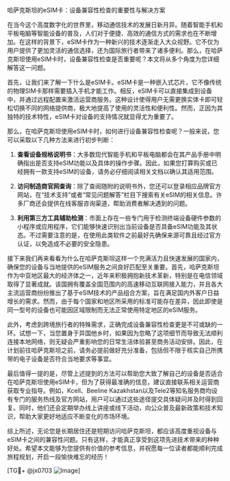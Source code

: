 哈萨克斯坦的eSIM卡：设备兼容性检查的重要性与解决方案

在当今这个高度数字化的世界里，移动通信技术的发展日新月异。随着智能手机和平板电脑等智能设备的普及，人们对于便捷、高效的通信方式的需求也在不断增加。在这样的背景下，eSIM卡作为一种新兴的技术逐渐走入大众视野。它不仅为用户提供了更加灵活的通信选择，还为国际旅行者带来了诸多便利。那么，在哈萨克斯坦使用eSIM卡时，设备兼容性检查是否重要呢？本文将从多个角度为您详细解答这一问题。

首先，让我们来了解一下什么是eSIM卡。eSIM卡是一种嵌入式芯片，它不像传统的物理SIM卡那样需要插入手机才能工作。相反，eSIM卡可以直接集成到设备中，并通过远程配置来激活运营商服务。这种设计使得用户无需更换实体卡即可轻松切换不同的网络提供商，极大地提高了使用的灵活性和便利性。然而，正因为其独特的技术特性，eSIM卡对设备的支持情况就显得尤为重要了。

那么，在哈萨克斯坦使用eSIM卡时，如何进行设备兼容性检查呢？一般来说，您可以采取以下几种方法来进行初步判断：

1. **查看设备规格说明书**：大多数现代智能手机和平板电脑都会在其产品手册中明确指出是否支持eSIM功能以及具体的操作步骤。因此，如果您打算购买或已经拥有一款支持eSIM的设备，请务必仔细阅读相关文档以确认其适用范围。

2. **访问制造商官网查询**：除了查阅随附的说明书外，您还可以登录相应品牌官方网站，在“技术支持”或者“常见问题解答”栏目下搜索有关eSIM的相关信息。许多厂商还会提供在线客服咨询渠道，帮助消费者解决遇到的问题。

3. **利用第三方工具辅助检测**：市面上存在一些专门用于检测终端设备硬件参数的小程序或应用程序，它们能够快速识别出当前设备是否具备eSIM功能及其状态。不过需要注意的是，在使用此类软件之前最好先确保来源可靠且经过官方认证，以免造成不必要的安全隐患。

接下来我们再来看看为什么在哈萨克斯坦这样一个充满活力且快速发展的国家内，确保您的设备与当地提供的eSIM服务之间良好匹配至关重要。首先，哈萨克斯坦作为中亚地区最大的经济体之一，近年来积极拥抱新技术革新，特别是在电信领域取得了显著成就。该国拥有覆盖全国范围内的高速移动互联网接入能力，并且各大主流运营商纷纷推出了基于eSIM技术的产品组合方案，旨在满足国内外客户日益增长的需求。然而，由于每个国家和地区所采用的标准可能存在差异，因此即使是同一型号的设备也可能因区域限制而无法正常使用特定地区的eSIM服务。

此外，考虑到跨境旅行者的特殊需求，正确完成设备兼容性检查更是不可或缺的一环。试想一下，当您置身于异国他乡时，如果因为忽略了这项细节而导致无法顺利连接本地网络，则无疑会严重影响您的日常生活体验甚至商务活动安排。因此，在计划前往哈萨克斯坦之前，请务必提前做好充分准备，包括但不限于核实自己所携带的电子设备是否符合当地要求等事宜。

最后值得一提的是，尽管上述提到的方法可以帮助您大致了解自己的设备是否适合在哈萨克斯坦使用eSIM卡，但为了获得最准确的信息，建议直接联系相关运营商获取专业指导。例如，Kcell、Beeline Kazakhstan以及Tele2等知名服务商均设有专门的服务热线及官方网站，用户可以通过这些途径提交具体疑问并及时得到回复。同时，他们还会定期举办线上讲座或线下活动，向公众普及最新政策和技术知识，帮助大家更好地适应不断变化的市场环境。

综上所述，无论您是长期居住还是短期访问哈萨克斯坦，都应该高度重视设备与eSIM卡之间的兼容性问题。只有这样，才能真正享受到这项先进技术带来的种种好处。希望本文能够为您提供有价值的参考信息，并祝愿每一位读者都能顺利完成旅程规划，开启一段愉快难忘的经历！

[TG💪+ @jx0703 ![Image](https://github.com/user-attachments/assets/dbca1d08-cadb-493c-b0ec-ad6f7a83f270)]